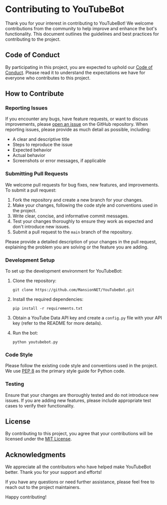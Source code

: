 # Contributing to YouTubeBot

Thank you for your interest in contributing to YouTubeBot! We welcome contributions from the community to help improve and enhance the bot's functionality. This document outlines the guidelines and best practices for contributing to the project.

## Code of Conduct

By participating in this project, you are expected to uphold our [Code of Conduct](CODE_OF_CONDUCT.md). Please read it to understand the expectations we have for everyone who contributes to this project.

## How to Contribute

### Reporting Issues

If you encounter any bugs, have feature requests, or want to discuss improvements, please [open an issue](https://github.com/MansionNET/YouTubeBot/issues) on the GitHub repository. When reporting issues, please provide as much detail as possible, including:

- A clear and descriptive title
- Steps to reproduce the issue
- Expected behavior
- Actual behavior
- Screenshots or error messages, if applicable

### Submitting Pull Requests

We welcome pull requests for bug fixes, new features, and improvements. To submit a pull request:

1. Fork the repository and create a new branch for your changes.
2. Make your changes, following the code style and conventions used in the project.
3. Write clear, concise, and informative commit messages.
4. Test your changes thoroughly to ensure they work as expected and don't introduce new issues.
5. Submit a pull request to the `main` branch of the repository.

Please provide a detailed description of your changes in the pull request, explaining the problem you are solving or the feature you are adding.

### Development Setup

To set up the development environment for YouTubeBot:

1. Clone the repository:
   ```
   git clone https://github.com/MansionNET/YouTubeBot.git
   ```

2. Install the required dependencies:
   ```
   pip install -r requirements.txt
   ```

3. Obtain a YouTube Data API key and create a `config.py` file with your API key (refer to the README for more details).

4. Run the bot:
   ```
   python youtubebot.py
   ```

### Code Style

Please follow the existing code style and conventions used in the project. We use [PEP 8](https://www.python.org/dev/peps/pep-0008/) as the primary style guide for Python code.

### Testing

Ensure that your changes are thoroughly tested and do not introduce new issues. If you are adding new features, please include appropriate test cases to verify their functionality.

## License

By contributing to this project, you agree that your contributions will be licensed under the [MIT License](LICENSE).

## Acknowledgments

We appreciate all the contributors who have helped make YouTubeBot better. Thank you for your support and efforts!

If you have any questions or need further assistance, please feel free to reach out to the project maintainers.

Happy contributing!
```
